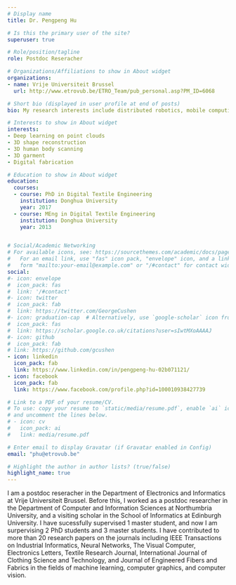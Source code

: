```yaml
---
# Display name
title: Dr. Pengpeng Hu

# Is this the primary user of the site?
superuser: true

# Role/position/tagline
role: Postdoc Reseracher

# Organizations/Affiliations to show in About widget
organizations:
- name: Vrije Universiteit Brussel
  url: http://www.etrovub.be/ETRO_Team/pub_personal.asp?PM_ID=6068

# Short bio (displayed in user profile at end of posts)
bio: My research interests include distributed robotics, mobile computing and programmable matter.

# Interests to show in About widget
interests:
- Deep learning on point clouds
- 3D shape reconstruction
- 3D human body scanning
- 3D garment 
- Digital fabrication

# Education to show in About widget
education:
  courses:
  - course: PhD in Digital Textile Engineering
    institution: Donghua University
    year: 2017
  - course: MEng in Digital Textile Engineering
    institution: Donghua University
    year: 2013


# Social/Academic Networking
# For available icons, see: https://sourcethemes.com/academic/docs/page-builder/#icons
#   For an email link, use "fas" icon pack, "envelope" icon, and a link in the
#   form "mailto:your-email@example.com" or "/#contact" for contact widget.
social:
#- icon: envelope
#  icon_pack: fas
#  link: '/#contact'
#- icon: twitter
#  icon_pack: fab
#  link: https://twitter.com/GeorgeCushen
#- icon: graduation-cap  # Alternatively, use `google-scholar` icon from `ai` icon pack
#  icon_pack: fas
#  link: https://scholar.google.co.uk/citations?user=sIwtMXoAAAAJ
#- icon: github
#  icon_pack: fab
# link: https://github.com/gcushen
- icon: linkedin
  icon_pack: fab
  link: https://www.linkedin.com/in/pengpeng-hu-02b071121/
- icon: facebook
  icon_pack: fab
  link: https://www.facebook.com/profile.php?id=100010938427739

# Link to a PDF of your resume/CV.
# To use: copy your resume to `static/media/resume.pdf`, enable `ai` icons in `params.toml`, 
# and uncomment the lines below.
# - icon: cv
#   icon_pack: ai
#   link: media/resume.pdf

# Enter email to display Gravatar (if Gravatar enabled in Config)
email: "phu@etrovub.be"

# Highlight the author in author lists? (true/false)
highlight_name: true
---
```



I am a postdoc reseracher in the Department of Electronics and Informatics at Vrije Universiteit Brussel. Before this, I worked as a postdoc researcher in the Department of Computer and Information Sciences at Northumbria University, and a visiting scholar in the School of Informatics at Edinburgh University. I have sucessfully supervised 1 master student, and now I am surpervising 2 PhD students and 3 master students. I have contributed to more than 20 research papers on the journals including IEEE Transactions on Industrial Informatics, Neural Networks, The Visual Computer, Electronics Letters, Textile Research Journal, International Journal of Clothing Science and Technology, and Journal of Engineered Fibers and Fabrics in the fields of machine learning, computer graphics, and computer vision.




